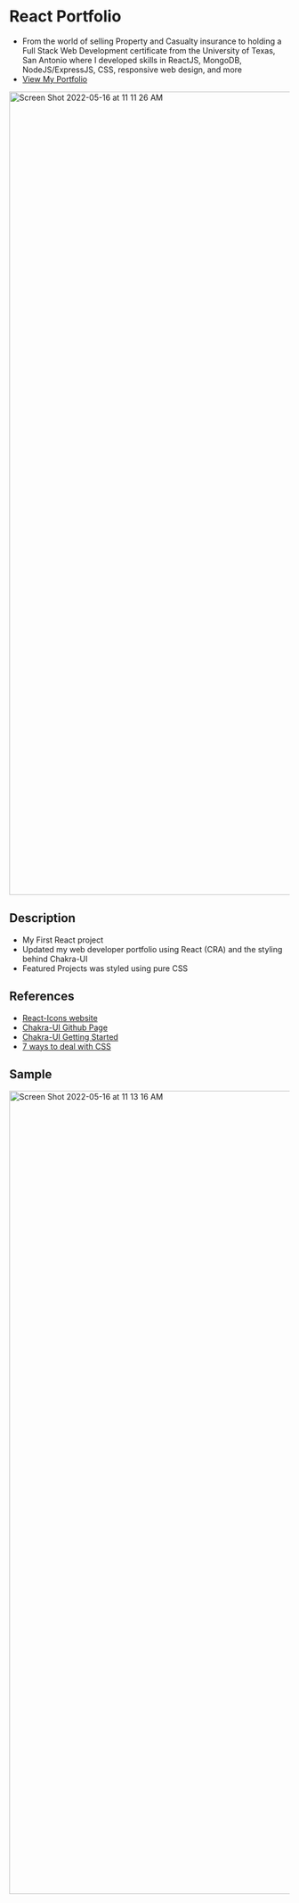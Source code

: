 # React Portfolio
* From the world of selling Property and Casualty insurance to holding a Full Stack Web Development certificate from the University of Texas, San Antonio where I developed skills in ReactJS, MongoDB, NodeJS/ExpressJS, CSS, responsive web design, and more
* [View My Portfolio](https://jessebubble.github.io/react-portfolio/)

<img width="1440" alt="Screen Shot 2022-05-16 at 11 11 26 AM" src="https://user-images.githubusercontent.com/92760924/168637590-ad4d2d78-584d-4cc3-8df9-8608ea0e0313.png">


## Description
- My First React project
- Updated my web developer portfolio using React (CRA) and the styling behind Chakra-UI
- Featured Projects was styled using pure CSS 

## References
* [React-Icons website](https://react-icons.github.io/react-icons)
* [Chakra-UI Github Page](https://github.com/chakra-ui/chakra-ui/)
* [Chakra-UI Getting Started](https://chakra-ui.com/guides/first-steps)
* [7 ways to deal with CSS](https://youtu.be/ouncVBiye_M)

## Sample
<img width="1440" alt="Screen Shot 2022-05-16 at 11 13 16 AM" src="https://user-images.githubusercontent.com/92760924/168637663-b3024f78-5e7f-49e6-819e-44685eef7036.png">
